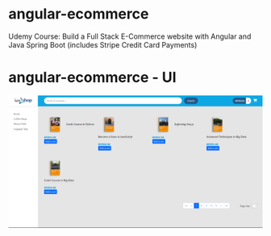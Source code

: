 # angular-ecommerce

Udemy Course: Build a Full Stack E-Commerce website with Angular and Java Spring Boot (includes Stripe Credit Card Payments)

# angular-ecommerce - UI

![Logo](images/main_ui.png)
